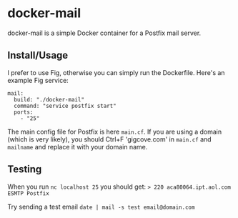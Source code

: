 docker-mail
===========

docker-mail is a simple Docker container for a Postfix mail server. 

## Install/Usage
I prefer to use Fig, otherwise you can simply run the Dockerfile. Here's an example Fig service:
```
mail:
  build: "./docker-mail"
  command: "service postfix start"
  ports:
    - "25"
```

The main config file for Postfix is here `main.cf`. If you are using a domain (which is very likely), you should Ctrl+F 'gigcove.com' in `main.cf` and `mailname` and replace it with your domain name.

## Testing
When you run `nc localhost 25` you should get:
`> 220 aca80064.ipt.aol.com ESMTP Postfix`

Try sending a test email `date | mail -s test email@domain.com`